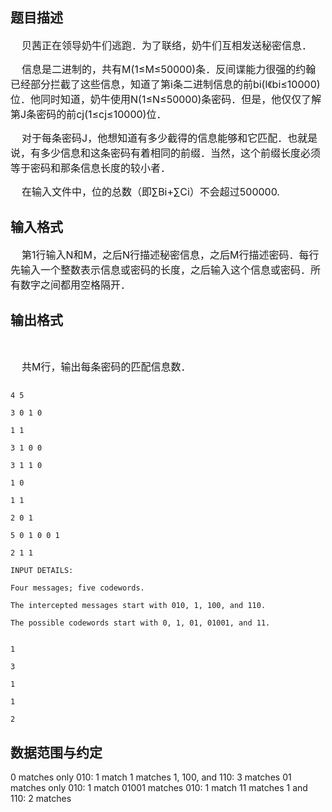 ## 题目描述

<div>
 <span style="font-size: medium">    贝茜正在领导奶牛们逃跑．为了联络，奶牛们互相发送秘密信息．</span>
</div>
<div>
 <span style="font-size: medium">    信息是二进制的，共有M(1≤M≤50000)条．反间谍能力很强的约翰已经部分拦截了这些</span><span style="font-size: medium">信息，知道了第i条二进制信息的前bi(l《bi≤10000)位．他同时知道，奶牛使用N(1≤N≤</span><span style="font-size: medium">50000)条密码．但是，他仅仅了解第J条密码的前cj(1≤cj≤10000)位．</span>
</div>
<div>
 <span style="font-size: medium">    对于每条密码J，他想知道有多少截得的信息能够和它匹配．也就是说，有多少信息和这条密码有着相同的前缀．当然，这个前缀长度必须等于密码和那条信息长度的较小者．</span>
</div>
<div>
 <span style="font-size: medium">    在输入文件中，位的总数（即∑Bi+∑Ci）不会超过500000.</span>
</div>

## 输入格式

<div>
 <span style="font-size: medium">    第1行输入N和M，之后N行描述秘密信息，之后M行描述密码．每行先输入一个整数表示信息或密码的长度，之后输入这个信息或密码．所有数字之间都用空格隔开．</span>
</div>

## 输出格式

<div>
  
</div>
<div>
 <span style="font-size: medium">    共M行，输出每条密码的匹配信息数．</span>
</div>

```input1
4 5
3 0 1 0
1 1
3 1 0 0
3 1 1 0
1 0
1 1
2 0 1
5 0 1 0 0 1
2 1 1
INPUT DETAILS:
Four messages; five codewords.
The intercepted messages start with 010, 1, 100, and 110.
The possible codewords start with 0, 1, 01, 01001, and 11.
```
```output1
1
3
1
1
2
```
## 数据范围与约定

<p>0 matches only 010: 1 match 1 matches 1, 100, and 110: 3 matches 01 matches only 010: 1 match 01001 matches 010: 1 match 11 matches 1 and 110: 2 matches</p>

